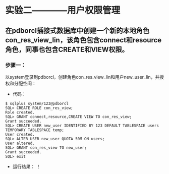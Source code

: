 #     实验二————用户权限管理

##    在pdborcl插接式数据库中创建一个新的本地角色con_res_view_lin，该角色包含connect和resource角色，同事也包含CREATE和VIEW权限。
###    步骤一：
 以system登录到pdborcl，创建角色con_res_view_lin和用户new_user_lin，并授权和分配空间：
* 代码：
```
$ sqlplus system/123@pdborcl
SQL> CREATE ROLE con_res_view;
Role created.
SQL> GRANT connect,resource,CREATE VIEW TO con_res_view;
Grant succeeded.
SQL> CREATE USER new_user IDENTIFIED BY 123 DEFAULT TABLESPACE users TEMPORARY TABLESPACE temp;
User created.
SQL> ALTER USER new_user QUOTA 50M ON users;
User altered.
SQL> GRANT con_res_view TO new_user;
Grant succeeded.
SQL> exit
```
* 运行结果：
！[](https://github.com/2016LMS/Oracle/blob/master/picture/ORACLE%E5%AE%9E%E9%AA%8C%E4%BA%8C-1.png)


